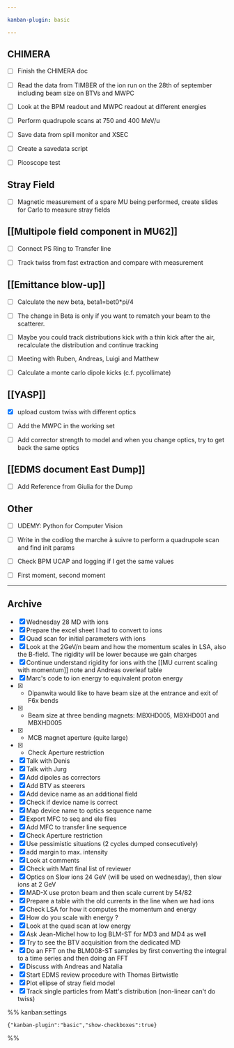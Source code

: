 ```yaml
---

kanban-plugin: basic

---
```


## CHIMERA

- [ ] Finish the CHIMERA doc
- [ ] Read the data from TIMBER of the ion run on the 28th of september including beam size on BTVs and MWPC
- [ ] Look at the BPM readout and MWPC readout at different energies
- [ ] Perform quadrupole scans at 750 and 400 MeV/u
- [ ] Save data from spill monitor and XSEC
- [ ] Create a savedata script
- [ ] Picoscope test


## Stray Field

- [ ] Magnetic measurement of a spare MU being performed, create slides for Carlo to measure stray fields


## [[Multipole field component in MU62]]

- [ ] Connect PS Ring to Transfer line
- [ ] Track twiss from fast extraction and compare with measurement


## [[Emittance blow-up]]

- [ ] Calculate the new beta, beta1=bet0*pi/4
- [ ] The change in Beta is only if you want to rematch your beam to the scatterer.
- [ ] Maybe you could track distributions kick with a thin kick after the air, recalculate the distribution and continue tracking
- [ ] Meeting with Ruben, Andreas, Luigi and Matthew
- [ ] Calculate a monte carlo dipole kicks (c.f. pycollimate)


## [[YASP]]

- [x] upload custom twiss with different optics
- [ ] Add the MWPC in the working set
- [ ] Add corrector strength to model and when you change optics, try to get back the same optics


## [[EDMS document East Dump]]

- [ ] Add Reference from Giulia for the Dump


## Other

- [ ] UDEMY: Python for Computer Vision
- [ ] Write in the codilog the marche à suivre to perform a quadrupole scan and find init params
- [ ] Check BPM UCAP and logging if I get the same values
- [ ] First moment, second moment


***

## Archive

- [x] Wednesday 28 MD with ions
- [x] Prepare the excel sheet I had to convert to ions
- [x] Quad scan for initial parameters with ions
- [x] Look at the 2GeV/n beam and how the momentum scales in LSA, also the B-field. The rigidity will be lower because we gain charges
- [x] Continue understand rigidity for ions with the [[MU current scaling with momentum]] note and Andreas overleaf table
- [x] Marc's code to ion energy to equivalent proton energy
- [x] - Dipanwita would like to have beam size at the entrance and exit of F6x bends
- [x] - Beam size at three bending magnets: MBXHD005, MBXHD001 and MBXHD005
- [x] - MCB magnet aperture (quite large)
- [x] - Check Aperture restriction
- [x] Talk with Denis
- [x] Talk with Jurg
- [x] Add dipoles as correctors
- [x] Add BTV as steerers
- [x] Add device name as an additional field
- [x] Check if device name is correct
- [x] Map device name to optics sequence name
- [x] Export MFC to seq and ele files
- [x] Add MFC to transfer line sequence
- [x] Check Aperture restriction
- [x] Use pessimistic situations (2 cycles dumped consecutively)
- [x] add margin to max. intensity
- [x] Look at comments
- [x] Check with Matt final list of reviewer
- [x] Optics on Slow ions 24 GeV (will be used on wednesday), then slow ions at 2 GeV
- [x] MAD-X use proton beam and then scale current by 54/82
- [x] Prepare a table with the old currents in the line when we had ions
- [x] Check LSA for how it computes the momentum and energy
- [x] How do you scale with energy ?
- [x] Look at the quad scan at low energy
- [x] Ask Jean-Michel how to log BLM-ST for MD3 and MD4 as well
- [x] Try to see the BTV acquisition from the dedicated MD
- [x] Do an FFT on the BLM008-ST samples by first converting the integral to a time series and then doing an FFT
- [x] Discuss with Andreas and Natalia
- [x] Start EDMS review procedure with Thomas Birtwistle
- [x] Plot ellipse of stray field model
- [x] Track single particles from Matt's distribution (non-linear can't do twiss)

%% kanban:settings
```
{"kanban-plugin":"basic","show-checkboxes":true}
```
%%